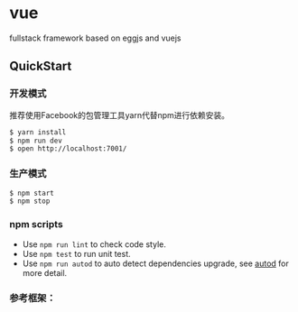 # vue

fullstack framework based on eggjs and vuejs

## QuickStart


### 开发模式

推荐使用Facebook的包管理工具yarn代替npm进行依赖安装。

```bash
$ yarn install
$ npm run dev
$ open http://localhost:7001/
```

### 生产模式

```bash
$ npm start
$ npm stop
```

### npm scripts

- Use `npm run lint` to check code style.
- Use `npm test` to run unit test.
- Use `npm run autod` to auto detect dependencies upgrade, see [autod](https://www.npmjs.com/package/autod) for more detail.


### 参考框架：
[egg]: https://eggjs.org